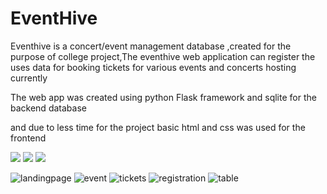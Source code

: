 # EventHive

Eventhive is a concert/event management database ,created for the purpose of college project,The eventhive web application can register the uses data for booking tickets for various events and concerts hosting currently

The web app was created using python Flask framework and sqlite for the backend database 

and due to less time for the  project basic html and css was used for the frontend <br>


![](https://img.shields.io/static/v1?label=Flask&message=db&color=<COLOR>)
![](https://img.shields.io/static/v1?label=Python&message=3&color=<red>)
![](https://img.shields.io/static/v1?label=sqlite&message=db&color=<COLOR>)

![landingpage](https://user-images.githubusercontent.com/98420696/213472814-0c833d38-25ed-4b49-99a3-a537ba048e10.png)
![event](https://user-images.githubusercontent.com/98420696/213472876-4ee2d380-e9bb-40d7-aa61-ca556c7eb8d4.png)
![tickets](https://user-images.githubusercontent.com/98420696/213472905-62044494-58e7-44d3-a621-758a5d11c75e.png)
![registration](https://user-images.githubusercontent.com/98420696/213472999-3a4b77d1-09ed-4bdc-80d0-1346eacf2911.png)
![table](https://user-images.githubusercontent.com/98420696/213473091-5424cbd8-bfe9-43a4-82e1-37782beede7e.png)




